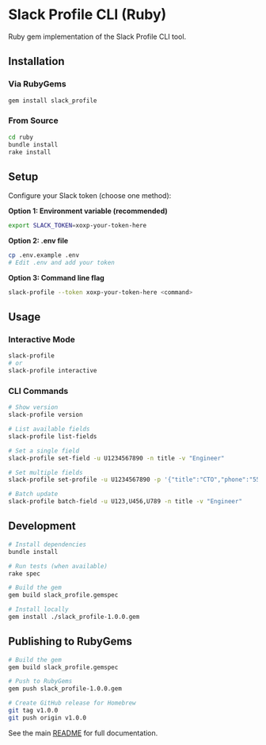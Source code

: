 # Slack Profile CLI (Ruby)

Ruby gem implementation of the Slack Profile CLI tool.

## Installation

### Via RubyGems

```bash
gem install slack_profile
```

### From Source

```bash
cd ruby
bundle install
rake install
```

## Setup

Configure your Slack token (choose one method):

**Option 1: Environment variable (recommended)**
```bash
export SLACK_TOKEN=xoxp-your-token-here
```

**Option 2: .env file**
```bash
cp .env.example .env
# Edit .env and add your token
```

**Option 3: Command line flag**
```bash
slack-profile --token xoxp-your-token-here <command>
```

## Usage

### Interactive Mode

```bash
slack-profile
# or
slack-profile interactive
```

### CLI Commands

```bash
# Show version
slack-profile version

# List available fields
slack-profile list-fields

# Set a single field
slack-profile set-field -u U1234567890 -n title -v "Engineer"

# Set multiple fields
slack-profile set-profile -u U1234567890 -p '{"title":"CTO","phone":"555-1234"}'

# Batch update
slack-profile batch-field -u U123,U456,U789 -n title -v "Engineer"
```

## Development

```bash
# Install dependencies
bundle install

# Run tests (when available)
rake spec

# Build the gem
gem build slack_profile.gemspec

# Install locally
gem install ./slack_profile-1.0.0.gem
```

## Publishing to RubyGems

```bash
# Build the gem
gem build slack_profile.gemspec

# Push to RubyGems
gem push slack_profile-1.0.0.gem

# Create GitHub release for Homebrew
git tag v1.0.0
git push origin v1.0.0
```

See the main [README](../README.md) for full documentation.
